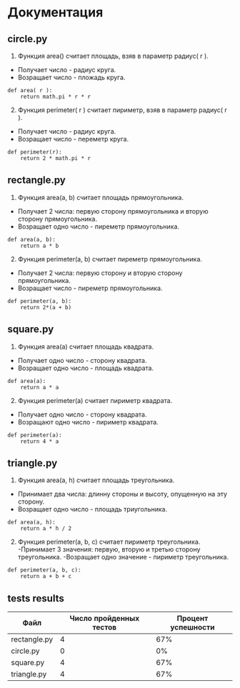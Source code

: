 # Документация
## circle.py
1. Функция area() считает площадь, взяв в параметр радиус( r ). 
- Получает число - радиус круга.
- Возращает число - пложадь круга.
```
def area( r ):
    return math.pi * r * r 
 ```

2. Функция perimeter( r ) считает пириметр, взяв в параметр радиус( r ).
- Получает число - радиус круга.
- Возращает число - переметр круга.
```
def perimeter(r):
    return 2 * math.pi * r 
 ```
 ## rectangle.py
1. Функция area(a, b) считает площадь прямоугольника.
- Получает 2 числа: первую сторону прямоугольника и вторую сторону прямоугольника.
- Возращает одно число - пиреметр прямоугольника.
```
def area(a, b): 
    return a * b 
```
2. Функция perimeter(a, b) считает пиреметр прямоугольника.
- Получает 2 числа: первую сторону и вторую сторону прямоугольника.
- Возращает число - пиреметр прямоугольника.
```
def perimeter(a, b): 
    return 2*(a + b) 
```
## square.py
1. Функция area(a) считает площадь квадрата.
- Получает одно число - сторону квадрата.
- Возращает одно число - площадь квадрата.
```
def area(a):
    return a * a
```
2. Функция perimeter(a) считает пириметр квадрата.
- Получает одно число - сторону квадрата.
- Возращают одно число - пириметр квадрата.
```
def perimeter(a):
    return 4 * a
```
## triangle.py
1. Функция area(a, h) считает площадь треугольника.
- Принимает два числа: длинну стороны и высоту, опущенную на эту сторону.
- Возращает одно число - площадь триугольника.
```
def area(a, h): 
    return a * h / 2 
```
2. Функция perimeter(a, b, c) считает пириметр треугольника.
-Принимает 3 значения: первую, вторую и третью сторону треугольника.
-Возращает одно значение - пириметр треугольника.
```
def perimeter(a, b, c): 
    return a + b + c 
```

## tests results
| Файл         | Число пройденных тестов | Процент успешности |
|--------------|-------------------------|--------------------|
| rectangle.py | 4                       | 67%                |
| circle.py    | 0                       | 0%                 |
| square.py    | 4                       | 67%                |
| triangle.py  | 4                       | 67%                |
